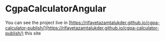# CgpaCalculatorAngular

You can see the project live in [https://rifayetazamtalukder.github.io/cgpa-calculator-publish/](https://rifayetazamtalukder.github.io/cgpa-calculator-publish/) this site
